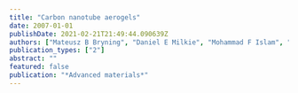 ```yaml
---
title: "Carbon nanotube aerogels"
date: 2007-01-01
publishDate: 2021-02-21T21:49:44.090639Z
authors: ["Mateusz B Bryning", "Daniel E Milkie", "Mohammad F Islam", "Lawrence A Hough", "James M Kikkawa", "Arjun G Yodh"]
publication_types: ["2"]
abstract: ""
featured: false
publication: "*Advanced materials*"
---
```


